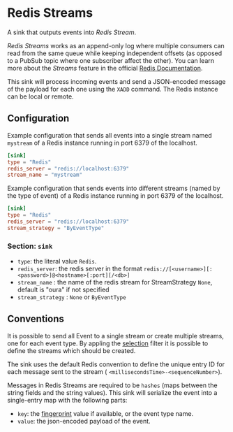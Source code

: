 # Redis Streams

A sink that outputs events into _Redis Stream_.

_Redis Streams_ works as an append-only log where multiple consumers can read from the same queue while keeping independent offsets (as opposed to a PubSub topic where one subscriber affect the other). You can learn more about the _Streams_ feature in the official [Redis Documentation](https://redis.io/docs/manual/data-types/streams).

This sink will process incoming events and send a JSON-encoded message of the payload for each one using the `XADD` command. The Redis instance can be local or remote.

## Configuration

Example configuration that sends all events into a single stream named `mystream` of a Redis instance running in port 6379 of the localhost.

```toml
[sink]
type = "Redis"
redis_server = "redis://localhost:6379"
stream_name = "mystream"
```

Example configuration that sends events into different streams (named by the type of event) of a Redis instance running in port 6379 of the localhost.

```toml
[sink]
type = "Redis"
redis_server = "redis://localhost:6379"
stream_strategy = "ByEventType"
```

### Section: `sink`

- `type`: the literal value `Redis`.
- `redis_server`: the redis server in the format `redis://[<username>][:<password>]@<hostname>[:port][/<db>]`
- `stream_name` : the name of the redis stream for StreamStrategy `None`, default is "oura" if not specified
- `stream_strategy` : `None` or `ByEventType`

## Conventions

It is possible to send all Event to a single stream or create multiple streams, one for each event type. By appling the [selection](/filters/selection) filter it is possible to define the streams which should be created. 

The sink uses the default Redis convention to define the unique entry ID for each message sent to the stream ( `<millisecondsTime>-<sequenceNumber>`).

Messages in Redis Streams are required to be `hashes` (maps between the string fields and the string values). This sink will serialize the event into a single-entry map with the following parts:

- `key`: the [fingerprint](/filters/fingerprint) value if available, or the event type name.
- `value`: the json-encoded payload of the event.
